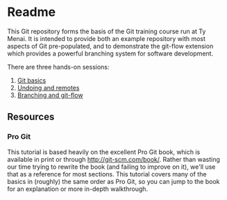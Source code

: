 Readme
==============

This Git repository forms the basis of the Git training course run at Ty Menai. It is intended to provide both an example repository with most aspects of Git pre-populated, and to demonstrate the git-flow extension which provides a powerful branching system for software development.

There are three hands-on sessions:

1. [Git basics](group_session_1.md)
2. [Undoing and remotes](group_session_2.md)
3. [Branching and git-flow](group_session_3.md)


## Resources

### Pro Git
This tutorial is based heavily on the excellent Pro Git book, which is available in print or through http://git-scm.com/book/. Rather than wasting our time trying to rewrite the book (and failing to improve on it), we'll use that as a reference for most sections. This tutorial covers many of the basics in (roughly) the same order as Pro Git, so you can jump to the book for an explanation or more in-depth walkthrough.
